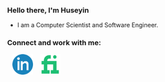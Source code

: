 ### Hello there, I'm Huseyin

- I am a Computer Scientist and Software Engineer.

### Connect and work with me:

&nbsp;&nbsp;
[<img src="./img/linkedin.svg" width="48">](https://linkedin.com/in/huseyinhartavi35)
&nbsp;&nbsp;
[<img src="./img/fiverr.svg" width="48">](https://linkedin.com/in/codeSTACKr#gh-dark-mode-only)


<!-- <img src="./img/fiverr.svg" width="48"> -->

